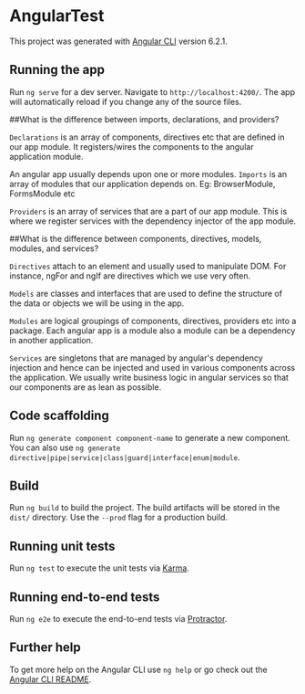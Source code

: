 # AngularTest

This project was generated with [Angular CLI](https://github.com/angular/angular-cli) version 6.2.1.

## Running the app

Run `ng serve` for a dev server. Navigate to `http://localhost:4200/`. The app will automatically reload if you change any of the source files.

##What is the difference between imports, declarations, and providers?

`Declarations` is an array of components, directives etc that are defined in our app module. It registers/wires the components to the angular application module.

An angular app usually depends upon one or more modules. `Imports` is an array of modules that our application depends on. Eg: BrowserModule, FormsModule etc

`Providers` is an array of services that are a part of our app module. This is where we register services with the dependency injector of the app module.

##What is the difference between components, directives, models, modules, and services?

`Directives` attach to an element and usually used to manipulate DOM. For instance, ngFor and ngIf are directives which we use very often.

`Models` are classes and interfaces that are used to define the structure of the data or objects we will be using in the app.

`Modules` are logical groupings of components, directives, providers etc into a package. Each angular app is a module also a module can be a dependency in another application.

`Services` are singletons that are managed by angular's dependency injection and hence can be injected and used in various components across the application. We usually write business logic in angular services so that our components are as lean as possible.

## Code scaffolding

Run `ng generate component component-name` to generate a new component. You can also use `ng generate directive|pipe|service|class|guard|interface|enum|module`.

## Build

Run `ng build` to build the project. The build artifacts will be stored in the `dist/` directory. Use the `--prod` flag for a production build.

## Running unit tests

Run `ng test` to execute the unit tests via [Karma](https://karma-runner.github.io).

## Running end-to-end tests

Run `ng e2e` to execute the end-to-end tests via [Protractor](http://www.protractortest.org/).

## Further help

To get more help on the Angular CLI use `ng help` or go check out the [Angular CLI README](https://github.com/angular/angular-cli/blob/master/README.md).
